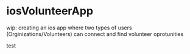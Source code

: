 # iosVolunteerApp

wip: creating an ios app where two types of users (Orginizations/Volunteers) can connect and find volunteer oprotunities 

test
